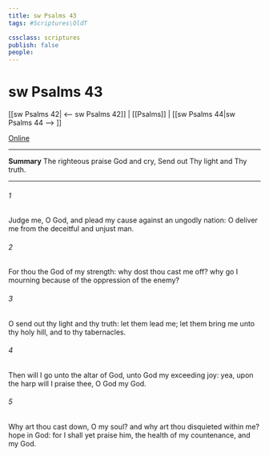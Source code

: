 ```yaml
---
title: sw Psalms 43
tags: #Scriptures\OldT

cssclass: scriptures
publish: false
people:
---
```


# sw Psalms 43
[[sw Psalms 42| <-- sw Psalms 42]] | [[Psalms]] | [[sw Psalms 44|sw Psalms 44 --> ]]

[Online](https://churchofjesuschrist.org/study/scriptures/ot/ps/43?lang=eng)

---
__Summary__
The righteous praise God and cry, Send out Thy light and Thy truth.

---
###### 1 
Judge me, O God, and plead my cause against an ungodly nation: O deliver me from the deceitful and unjust man.

###### 2 
For thou  the God of my strength: why dost thou cast me off? why go I mourning because of the oppression of the enemy?

###### 3 
O send out thy light and thy truth: let them lead me; let them bring me unto thy holy hill, and to thy tabernacles.

###### 4 
Then will I go unto the altar of God, unto God my exceeding joy: yea, upon the harp will I praise thee, O God my God.

###### 5 
Why art thou cast down, O my soul? and why art thou disquieted within me? hope in God: for I shall yet praise him,  the health of my countenance, and my God.


